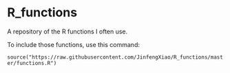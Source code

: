 # R_functions
A repository of the R functions I often use.

To include those functions, use this command:

`source("https://raw.githubusercontent.com/JinfengXiao/R_functions/master/functions.R")`
